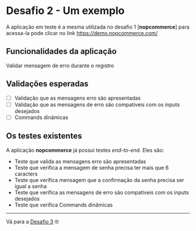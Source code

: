 # Desafio 2 - Um exemplo

A aplicação em teste é a mesma utilizada no desafio 1 [**nopcommerce**] para acessa-la pode clicar no link https://demo.nopcommerce.com/


## Funcionalidades da aplicação

Validar mensagem de erro durante o registro

## Validações esperadas

- [ ]  Validação que as mensagens erro são apresentadas
- [ ]  Validação que as mensagens de erro são compatíveis com os inputs desejados
- [ ]  Commands dinâmicas

## Os testes existentes

A aplicação **nopcommerce** já possui testes _end-to-end_. Eles são:

* Teste que valida as mensagens erro são apresentadas
* Teste que verifica a mensagem de senha precisa ter mais que 6 caracters
* Teste que verifica mensagem que a confirmação da senha precisa ser igual a senha
* Teste que verifica as mensagens de erro são compatíveis com os inputs desejados
* Teste que verifica Commands dinâmicas


___

Vá para a [Desafio 3](./3.md)  🤓
